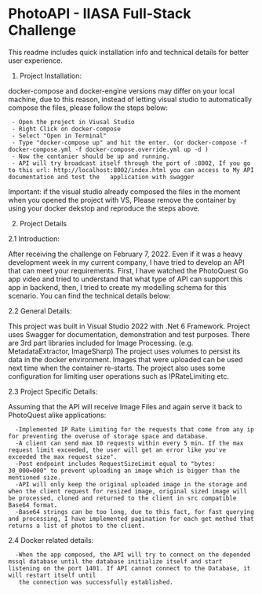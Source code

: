 # PhotoAPI - IIASA Full-Stack Challenge

This readme includes quick installation info and technical details for better user experience.

1) Project Installation:

docker-compose and docker-engine versions may differ on your local machine, due to this reason, instead of letting visual studio to automatically compose the files, 
please follow the steps below:

     - Open the project in Viusal Studio 
     - Right Click on docker-compose 
     - Select "Open in Terminal" 
     - Type "docker-compose up" and hit the enter. (or docker-compose -f docker-compose.yml -f docker-compose.override.yml up -d )
     - Now the contanier should be up and running. 
     - API will try broadcast itself through the port of :8002, If you go to this url: http://localhost:8002/index.html you can access to My API documentation and test the   application with swagger

Important: if the visual studio already composed the files in the moment when you opened the project with VS, Please remove the container by using your docker dekstop and reproduce the steps above.

2) Project Details

2.1 Introduction:
 
 After receiving the challenge on February 7, 2022. Even if it was a heavy development week in my current company, I have tried to develop an API that can meet your requirements.
 First, I have watched the PhotoQuest Go app video and tried to understand that what type of API can support this app in backend, then, I tried to create my modelling schema for this scenario.
 You can find the technical details below:

2.2 General Details: 

  This project was built in Visual Studio 2022 with .Net 6 Framework.
  Project uses Swagger for documentation, demonstration and test purposes.
  There are 3rd part libraries included for Image Processing. (e.g. MetadataExtractor, ImageSharp)
  The project uses volumes to persist its data in the docker environment. Images that were uploaded can be used next time when the container re-starts.
  The project also uses some configuration for limiting user operations such as IPRateLimiting etc.  

2.3 Project Specific Details:

  Assuming that the API will receive Image Files and again serve it back to PhotoQuest alike applications:

      -Implemented IP Rate Limiting for the requests that come from any ip for preventing the overuse of storage space and database.
      -A client can send max 10 requests within every 5 min. If the max request limit exceeded, the user will get an error like you've exceeded the max request size".
      -Post endpoint includes RequestSizeLimit equal to "bytes: 30_000=000" to prevent uploading an image which is bigger than the mentioned size.
      -API will only keep the original uploaded image in the storage and when the client request for resized image, original sized image will be processed, cloned and returned to the client in src compatible Base64 format.
      -Base64 strings can be too long, due to this fact, for fast querying and processing, I have implemented pagination for each get method that returns a list of photos to the client.
 
2.4 Docker related details: 
   
      -When the app composed, the API will try to connect on the depended mssql database until the database initialize itself and start listening on the port 1401. If API cannot connect to the Database, it will restart itself until
       the connection was successfully established.
